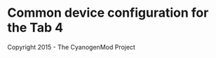 Common device configuration for the Tab 4
==========================================

Copyright 2015 - The CyanogenMod Project

